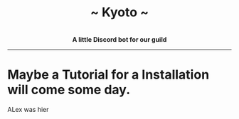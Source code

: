 <div align="center">
    <!-- # TODO: add Image -->
    <h1>~ Kyoto ~</h1><br>
    <strong> A little Discord bot for our guild </strong>

</div>

---

# Maybe a Tutorial for a Installation will come some day.
ALex was hier